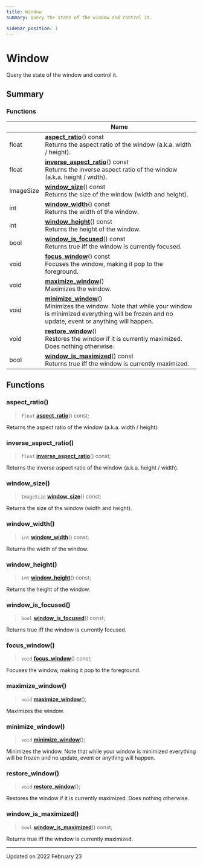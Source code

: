 ```yaml
---
title: Window
summary: Query the state of the window and control it. 

sidebar_position: 1
---
```


# Window

Query the state of the window and control it. 

## Summary

### Functions

|                | Name           |
| -------------- | -------------- |
| float | **[aspect_ratio](/reference/window#aspect_ratio)**() const<br/>Returns the aspect ratio of the window (a.k.a. width / height).  |
| float | **[inverse_aspect_ratio](/reference/window#inverse_aspect_ratio)**() const<br/>Returns the inverse aspect ratio of the window (a.k.a. height / width).  |
| ImageSize | **[window_size](/reference/window#window_size)**() const<br/>Returns the size of the window (width and height).  |
| int | **[window_width](/reference/window#window_width)**() const<br/>Returns the width of the window.  |
| int | **[window_height](/reference/window#window_height)**() const<br/>Returns the height of the window.  |
| bool | **[window_is_focused](/reference/window#window_is_focused)**() const<br/>Returns true iff the window is currently focused.  |
| void | **[focus_window](/reference/window#focus_window)**() const<br/>Focuses the window, making it pop to the foreground.  |
| void | **[maximize_window](/reference/window#maximize_window)**()<br/>Maximizes the window.  |
| void | **[minimize_window](/reference/window#minimize_window)**()<br/>Minimizes the window. Note that while your window is minimized everything will be frozen and no update, event or anything will happen.  |
| void | **[restore_window](/reference/window#restore_window)**()<br/>Restores the window if it is currently maximized. Does nothing otherwise.  |
| bool | **[window_is_maximized](/reference/window#window_is_maximized)**() const<br/>Returns true iff the window is currently maximized.  |


## Functions

### aspect_ratio()

> `float` **[aspect_ratio](/reference/window#aspect_ratio)**() const;


Returns the aspect ratio of the window (a.k.a. width / height). 

### inverse_aspect_ratio()

> `float` **[inverse_aspect_ratio](/reference/window#inverse_aspect_ratio)**() const;


Returns the inverse aspect ratio of the window (a.k.a. height / width). 

### window_size()

> `ImageSize` **[window_size](/reference/window#window_size)**() const;


Returns the size of the window (width and height). 

### window_width()

> `int` **[window_width](/reference/window#window_width)**() const;


Returns the width of the window. 

### window_height()

> `int` **[window_height](/reference/window#window_height)**() const;


Returns the height of the window. 

### window_is_focused()

> `bool` **[window_is_focused](/reference/window#window_is_focused)**() const;


Returns true iff the window is currently focused. 

### focus_window()

> `void` **[focus_window](/reference/window#focus_window)**() const;


Focuses the window, making it pop to the foreground. 

### maximize_window()

> `void` **[maximize_window](/reference/window#maximize_window)**();


Maximizes the window. 

### minimize_window()

> `void` **[minimize_window](/reference/window#minimize_window)**();


Minimizes the window. Note that while your window is minimized everything will be frozen and no update, event or anything will happen. 

### restore_window()

> `void` **[restore_window](/reference/window#restore_window)**();


Restores the window if it is currently maximized. Does nothing otherwise. 

### window_is_maximized()

> `bool` **[window_is_maximized](/reference/window#window_is_maximized)**() const;


Returns true iff the window is currently maximized. 





-------------------------------

Updated on 2022 February 23